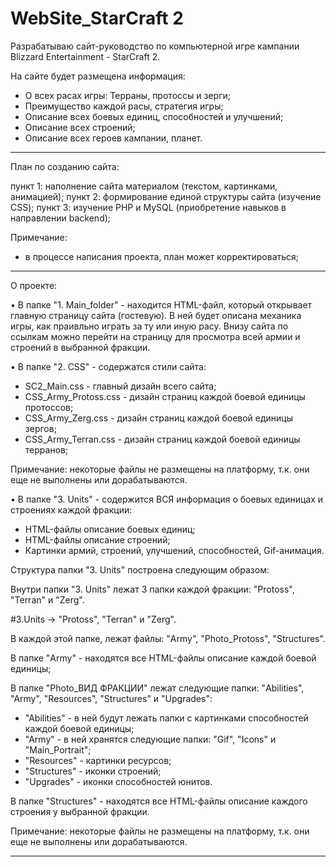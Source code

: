 # WebSite_StarCraft 2

Разрабатываю сайт-руководство по компьютерной игре кампании Blizzard Entertainment - StarCraft 2.

На сайте будет размещена информация:
- О всех расах игры: Терраны, протоссы и зерги;
- Преимущество каждой расы, стратегия игры;
- Описание всех боевых единиц, способностей и улучшений;
- Описание всех строений;
- Описание всех героев кампании, планет.

----------------------------------------------------------------------------------------------------------

План по созданию сайта:

пункт 1: наполнение сайта материалом (текстом, картинками, анимацией);
пункт 2: формирование единой структуры сайта (изучение CSS);
пункт 3: изучение PHP и MySQL (приобретение навыков в направлении backend);

Примечание: 
- в процессе написания проекта, план может корректироваться; 

----------------------------------------------------------------------------------------------------------

О проекте:

• В папке "1. Main_folder" - находится HTML-файл, который открывает главную страницу сайта (гостевую).
В ней будет описана механика игры, как праивльно играть за ту или иную расу. Внизу сайта по ссылкам 
можно перейти на страницу для просмотра всей армии и строений в выбранной фракции.



• В папке "2. CSS" - содержатся стили сайта:
- SC2_Main.css - главный дизайн всего сайта;
- CSS_Army_Protoss.css - дизайн страниц каждой боевой единицы протоссов;
- CSS_Army_Zerg.css - дизайн страниц каждой боевой единицы зергов;
- CSS_Army_Terran.css - дизайн страниц каждой боевой единицы терранов;

Примечание: некоторые файлы не размещены на платформу, т.к. они еще не выполнены или дорабатываются.



• В папке "3. Units" - содержится ВСЯ информация о боевых единицах и строениях каждой фракции:
- HTML-файлы описание боевых единиц;
- HTML-файлы описание строений;
- Картинки армий, строений, улучшений, способностей, Gif-анимация. 

Структура папки "3. Units" построена следующим образом:

Внутри папки "3. Units" лежат 3 папки каждой фракции: "Protoss", "Terran" и "Zerg".

#3.Units  ->  "Protoss", "Terran" и "Zerg".

В каждой этой папке, лежат файлы: "Army", "Photo_Protoss", "Structures".

В папке "Army" - находятся все HTML-файлы описание каждой боевой единицы;

В папке "Photo_ВИД ФРАКЦИИ" лежат следующие папки: "Abilities", "Army", "Resources", "Structures" и "Upgrades": 
- "Abilities" - в ней будут лежать папки с картинками способностей каждой боевой единицы;
- "Army" - в ней хранятся следующие папки: "Gif", "Icons" и "Main_Portrait";
- "Resources" - картинки ресурсов;
- "Structures" - иконки строений;
- "Upgrades" - иконки способностей юнитов.

В папке "Structures" - находятся все HTML-файлы описание каждого строения у выбранной фракции.

Примечание: некоторые файлы не размещены на платформу, т.к. они еще не выполнены или дорабатываются.

----------------------------------------------------------------------------------------------------------